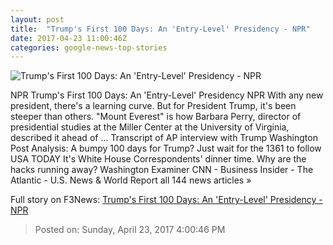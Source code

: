 ```yaml
---
layout: post
title:  "Trump's First 100 Days: An 'Entry-Level' Presidency - NPR"
date: 2017-04-23 11:00:46Z
categories: google-news-top-stories
---
```


![Trump's First 100 Days: An 'Entry-Level' Presidency - NPR](https://media.npr.org/assets/img/2017/04/22/gettyimages-671248252_wide-78f5802ea6db2de07f528c0fb1eb3bba5650384d.jpg?s=1400)

NPR Trump's First 100 Days: An 'Entry-Level' Presidency NPR With any new president, there's a learning curve. But for President Trump, it's been steeper than others. "Mount Everest" is how Barbara Perry, director of presidential studies at the Miller Center at the University of Virginia, described it ahead of ... Transcript of AP interview with Trump Washington Post Analysis: A bumpy 100 days for Trump? Just wait for the 1361 to follow USA TODAY It's White House Correspondents' dinner time. Why are the hacks running away? Washington Examiner CNN - Business Insider - The Atlantic - U.S. News & World Report all 144 news articles »


Full story on F3News: [Trump's First 100 Days: An 'Entry-Level' Presidency - NPR](http://www.f3nws.com/n/2yCeGE)

> Posted on: Sunday, April 23, 2017 4:00:46 PM
